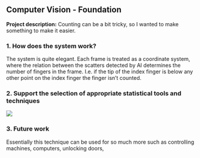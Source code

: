 ## Computer Vision - Foundation

**Project description:** Counting can be a bit tricky, so I wanted to make something to make it easier.


### 1. How does the system work?

The system is quite elegant. Each frame is treated as a coordinate system, where the relation between the scatters detected by AI determines the number of fingers in the frame. I.e. if the tip of the index finger is below any other point on the index finger the finger isn’t counted.

### 2. Support the selection of appropriate statistical tools and techniques

<img src="images/dummy_thumbnail.jpg?raw=true"/>

### 3. Future work
Essentially this technique can be used for so much more such as controlling machines, computers, unlocking doors, 

